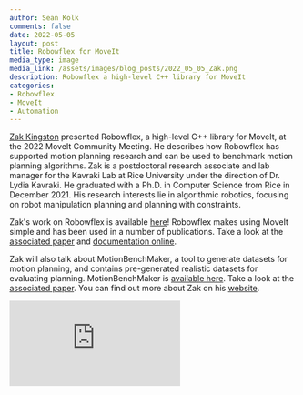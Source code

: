 ```yaml
---
author: Sean Kolk
comments: false
date: 2022-05-05
layout: post
title: Robowflex for MoveIt
media_type: image
media_link: /assets/images/blog_posts/2022_05_05_Zak.png
description: Robowflex a high-level C++ library for MoveIt
categories:
- Robowflex
- MoveIt
- Automation
---
```


 [Zak Kingston](http://zkingston.com) presented Robowflex, a high-level C++ library for MoveIt, at the 2022 MoveIt Community Meeting. He describes how Robowflex has supported motion planning research and can be used to benchmark motion planning algorithms. Zak is a postdoctoral research associate and lab manager for the Kavraki Lab at Rice University under the direction of Dr. Lydia Kavraki. He graduated with a Ph.D. in Computer Science from Rice in December 2021. His research interests lie in algorithmic robotics, focusing on robot manipulation planning and planning with constraints.

 Zak's work on Robowflex is available [here](https://github.com/KavrakiLab/robowflex)! Robowflex makes using MoveIt simple and has been used in a number of publications. Take a look at the [associated paper](http://zkingston.com/#Kingston2021) and [documentation online](https://kavrakilab.github.io/robowflex/).

Zak will also talk about MotionBenchMaker, a tool to generate datasets for motion planning, and contains pre-generated realistic datasets for evaluating planning. MotionBenchMaker is [available here](https://github.com/KavrakiLab/motion_bench_maker). Take a look at the [associated paper](http://zkingston.com/#Chamzas2021a).
You can find out more about Zak on his [website](http://zkingston.com/).

<div class="iframe-container">
<div class="text-center">
<iframe src="https://www.youtube-nocookie.com/embed/mPDE3QSkLJ0" title="YouTube video player" frameborder="0" allow="accelerometer; autoplay; clipboard-write; encrypted-media; gyroscope; picture-in-picture" allowfullscreen></iframe>
</div>
</div>
<br>
